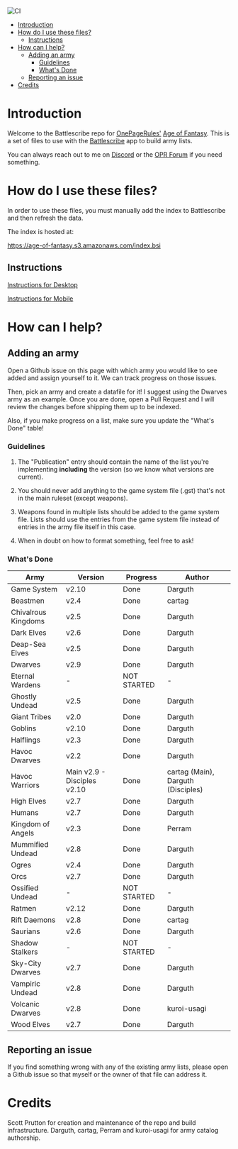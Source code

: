![CI](https://github.com/sprutton1/GrimdarkFutureBattlescribe/workflows/CI/badge.svg?branch=master)

<!-- TOC -->
- [Introduction](#introduction) 
- [How do I use these files?](#how-do-i-use-these-files)
   - [Instructions](#instructions)
- [How can I help?](#how-can-i-help)
   - [Adding an army](#adding-an-army)
      - [Guidelines](#guidelines)
      - [What's Done](#whats-done)
   - [Reporting an issue](#reporting-an-issue)
- [Credits](#credits)
<!-- /TOC -->

# Introduction

Welcome to the Battlescribe repo for [OnePageRules'](https://onepagerules.com/)
[Age of Fantasy](https://onepagerules.com/portfolio/age-of-fantasy/). This is
a set of files to use with the [Battlescribe](https://battlescribe.net/) app to
build army lists.

You can always reach out to me on
[Discord](https://discordapp.com/channels/610199287346888743/610199287346888746)
or the [OPR Forum](http://forum.onepagerules.com/) if you need something.

# How do I use these files?

In order to use these files, you must manually add the index to Battlescribe and
then refresh the data.

The index is hosted at:

https://age-of-fantasy.s3.amazonaws.com/index.bsi

## Instructions

[Instructions for Desktop](./desktop.md)

[Instructions for Mobile](./mobile.md)

# How can I help?

## Adding an army

Open a Github issue on this page with which army you would like to see added and
assign yourself to it. We can track progress on those issues.

Then, pick an army and create a datafile for it! I suggest using the Dwarves army as an example. Once you are done, open a Pull Request and I will
review the changes before shipping them up to be indexed.

Also, if you make progress on a list, make sure you update the "What's Done"
table!

### Guidelines

1. The "Publication" entry should contain the name of the list you're
   implementing **including** the version (so we know what versions are
   current).

2. You should never add anything to the game system file (.gst) that's not in
   the main ruleset (except weapons).

3. Weapons found in multiple lists should be added to the game system file.
   Lists should use the entries from the game system file instead of entries in
   the army file itself in this case.

4. When in doubt on how to format something, feel free to ask!

### What's Done

| Army | Version | Progress | Author |
|---|---|---|---|
|Game System|v2.10|Done|Darguth|
|Beastmen|v2.4|Done|cartag|
|Chivalrous Kingdoms|v2.5|Done|Darguth|
|Dark Elves|v2.6|Done|Darguth|
|Deap-Sea Elves|v2.5|Done|Darguth|
|Dwarves|v2.9|Done|Darguth|
|Eternal Wardens|-|NOT STARTED|-|
|Ghostly Undead|v2.5|Done|Darguth|
|Giant Tribes|v2.0|Done|Darguth|
|Goblins|v2.10|Done|Darguth|
|Halflings|v2.3|Done|Darguth|
|Havoc Dwarves|v2.2|Done|Darguth|
|Havoc Warriors|Main v2.9 - Disciples v2.10|Done|cartag (Main), Darguth (Disciples)|
|High Elves|v2.7|Done|Darguth|
|Humans|v2.7|Done|Darguth|
|Kingdom of Angels|v2.3|Done|Perram|
|Mummified Undead|v2.8|Done|Darguth|
|Ogres|v2.4|Done|Darguth|
|Orcs|v2.7|Done|Darguth|
|Ossified Undead|-|NOT STARTED|-|
|Ratmen|v2.12|Done|Darguth|
|Rift Daemons|v2.8|Done|cartag|
|Saurians|v2.6|Done|Darguth|
|Shadow Stalkers|-|NOT STARTED|-|
|Sky-City Dwarves|v2.7|Done|Darguth|
|Vampiric Undead|v2.8|Done|Darguth|
|Volcanic Dwarves|v2.8|Done|kuroi-usagi|
|Wood Elves|v2.7|Done|Darguth|

## Reporting an issue

If you find something wrong with any of the existing army lists, please open a
Github issue so that myself or the owner of that file can address it.

# Credits

Scott Prutton for creation and maintenance of the repo and build infrastructure.
Darguth, cartag, Perram and kuroi-usagi for army catalog authorship.
